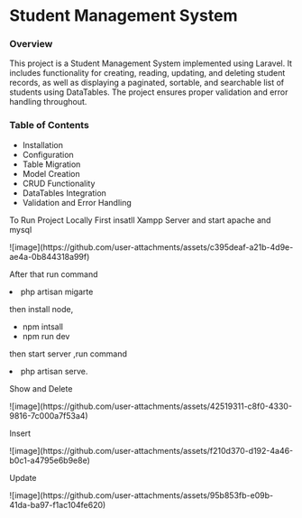 <h1>Student Management System</h1>
<h3>Overview</h3>
<p>
    This project is a Student Management System implemented using Laravel. It includes functionality for creating, reading, updating, and deleting student records, as well as displaying a paginated, sortable, and searchable list of students using DataTables. The project ensures proper validation and error handling throughout.
</p>
<h3>Table of Contents</h3>
<ul>
<li>Installation</li>
<li>Configuration</li>
<li>Table Migration</li>
<li>Model Creation</li>
<li>CRUD Functionality</li>
<li>DataTables Integration</li>
<li>Validation and Error Handling</li>
</ul>

<p>To Run Project Locally First insatll Xampp Server and start apache and mysql</p>
![image](https://github.com/user-attachments/assets/c395deaf-a21b-4d9e-ae4a-0b844318a99f)

<p>After that run command</p>
<li>php artisan migarte</li>

<p>then install node,</p>
<ul>
    <li>npm intsall</li>
    <li>npm run dev</li>
</ul>

<p>then start server ,run command </p>
<li>php artisan serve.</li>

<p>Show and Delete</p>
![image](https://github.com/user-attachments/assets/42519311-c8f0-4330-9816-7c000a7f53a4)

<p>Insert</p>
![image](https://github.com/user-attachments/assets/f210d370-d192-4a46-b0c1-a4795e6b9e8e)

<p>Update</p>
![image](https://github.com/user-attachments/assets/95b853fb-e09b-41da-ba97-f1ac104fe620)


